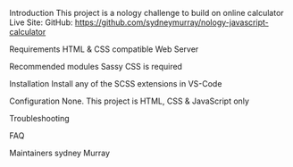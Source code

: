 Introduction
 This project is a nology challenge to build on online calculator
 Live Site: 
 GitHub: https://github.com/sydneymurray/nology-javascript-calculator

 Requirements
 HTML & CSS compatible Web Server

 Recommended modules
 Sassy CSS is required

 Installation
 Install any of the SCSS extensions in VS-Code

 Configuration
 None. 
 This project is HTML, CSS & JavaScript only
 
 Troubleshooting
 
 FAQ
 
 Maintainers
 sydney Murray 

